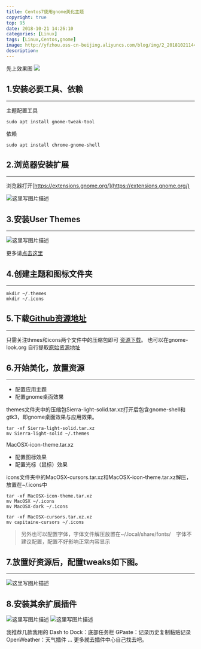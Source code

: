 ```yaml
---
title: Centos7使用gnome美化主题
copyright: true
top: 95
date: 2018-10-21 14:26:10
categories: [Linux]
tags: [Linux,Centos,gnome]
image: http://yfzhou.oss-cn-beijing.aliyuncs.com/blog/img/2_20181021144228.png?x-oss-process=style/ys30
description: 
---
```


<span></span>

<!--more-->

先上效果图
![](http://yfzhou.oss-cn-beijing.aliyuncs.com/blog/img/1_20181021143906.png)


## 1.安装必要工具、依赖
-------------

主题配置工具
```
sudo apt install gnome-tweak-tool
```
依赖
```
sudo apt install chrome-gnome-shell
```

## 2.浏览器安装扩展
-----------

浏览器打开[https://extensions.gnome.org/](https://extensions.gnome.org/)

![这里写图片描述](http://yfzhou.oss-cn-beijing.aliyuncs.com/blog/img/3_20181021145247.png)

## 3.安装User Themes
-----------------

![这里写图片描述](http://yfzhou.oss-cn-beijing.aliyuncs.com/blog/img/4_20181021145438.png)

更多请[点击这里](https://wiki.gnome.org/Projects/GnomeShellIntegrationForChrome/Installation)

## 4.创建主题和图标文件夹
--------------
```
mkdir ~/.themes
mkdir ~/.icons
```
## 5.下载[Github资源地址](https://github.com/wangxiaoleiAI/CSDN-CODE/tree/master/Ubuntu18.04-tutorials-themes)
-------------------------------------------------------------------------------------------------------

只需关注thmes和icons两个文件中的压缩包即可 [资源下载](https://github.com/wangxiaoleiAI/CSDN-CODE/tree/master/Ubuntu18.04-tutorials-themes)。
也可以在gnome-look.org 自行提取[原始资源地址](https://www.gnome-look.org/p/1013714/)

## 6.开始美化，放置资源
---------------

*   配置应用主题
*   配置gnome桌面效果

themes文件夹中的压缩包Sierra-light-solid.tar.xz打开后包含gnome-shell和gtk3，即gnome桌面效果与应用效果。

```
tar -xf Sierra-light-solid.tar.xz
mv Sierra-light-solid ~/.themes
```
MacOSX-icon-theme.tar.xz

*   配置图标效果
*   配置光标（鼠标）效果

icons文件夹中的MacOSX-cursors.tar.xz和MacOSX-icon-theme.tar.xz解压，放置在~/.icons中

```
tar -xf MacOSX-icon-theme.tar.xz
mv MacOSX ~/.icons
mv MacOSX-dark ~/.icons
    
tar -xf MacOSX-cursors.tar.xz.xz
mv capitaine-cursors ~/.icons
```

> 另外也可以配置字体，字体文件解压放置在~/.local/share/fonts/　字体不建议配置，配置不好影响正常内容显示

## 7.放置好资源后，配置tweaks如下图。
-----------------------

![这里写图片描述](http://yfzhou.oss-cn-beijing.aliyuncs.com/blog/img/5_20181021150507.png)

## 8.安装其余扩展插件
![这里写图片描述](http://yfzhou.oss-cn-beijing.aliyuncs.com/blog/img/6_20181021150814.png)
![这里写图片描述](http://yfzhou.oss-cn-beijing.aliyuncs.com/blog/img/7_20181021150855.png)

我推荐几款我用的
Dash to Dock：底部任务栏
GPaste：记录历史复制黏贴记录
OpenWeather：天气插件
...
更多就去插件中心自己找去吧。
